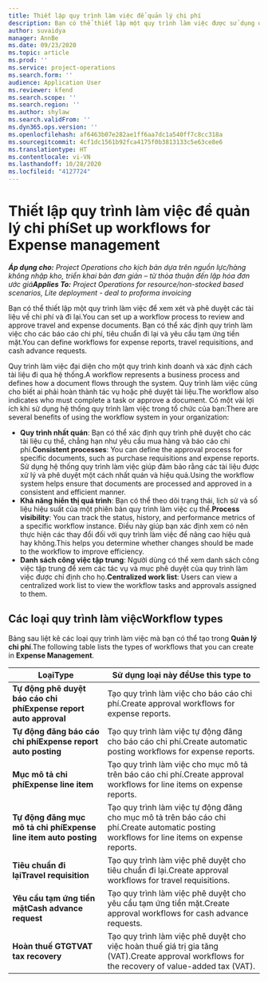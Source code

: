 ```yaml
---
title: Thiết lập quy trình làm việc để quản lý chi phí
description: Bạn có thể thiết lập một quy trình làm việc được sử dụng để xem xét và phê duyệt các tài liệu về chi phí và đi lại.
author: suvaidya
manager: AnnBe
ms.date: 09/23/2020
ms.topic: article
ms.prod: ''
ms.service: project-operations
ms.search.form: ''
audience: Application User
ms.reviewer: kfend
ms.search.scope: ''
ms.search.region: ''
ms.author: shylaw
ms.search.validFrom: ''
ms.dyn365.ops.version: ''
ms.openlocfilehash: af6463b07e282ae1ff6aa7dc1a540ff7c8cc318a
ms.sourcegitcommit: 4cf1dc1561b92fca4175f0b3813133c5e63ce8e6
ms.translationtype: HT
ms.contentlocale: vi-VN
ms.lasthandoff: 10/28/2020
ms.locfileid: "4127724"
---
```

# <a name="set-up-workflows-for-expense-management"></a><span data-ttu-id="7cf1e-103">Thiết lập quy trình làm việc để quản lý chi phí</span><span class="sxs-lookup"><span data-stu-id="7cf1e-103">Set up workflows for Expense management</span></span>

<span data-ttu-id="7cf1e-104">_**Áp dụng cho:** Project Operations cho kịch bản dựa trên nguồn lực/hàng không nhập kho, triển khai bản đơn giản – từ thỏa thuận đến lập hóa đơn ước giá_</span><span class="sxs-lookup"><span data-stu-id="7cf1e-104">_**Applies To:** Project Operations for resource/non-stocked based scenarios, Lite deployment - deal to proforma invoicing_</span></span>

<span data-ttu-id="7cf1e-105">Bạn có thể thiết lập một quy trình làm việc để xem xét và phê duyệt các tài liệu về chi phí và đi lại.</span><span class="sxs-lookup"><span data-stu-id="7cf1e-105">You can set up a workflow process to review and approve travel and expense documents.</span></span> <span data-ttu-id="7cf1e-106">Bạn có thể xác định quy trình làm việc cho các báo cáo chi phí, tiêu chuẩn đi lại và yêu cầu tạm ứng tiền mặt.</span><span class="sxs-lookup"><span data-stu-id="7cf1e-106">You can define workflows for expense reports, travel requisitions, and cash advance requests.</span></span>

<span data-ttu-id="7cf1e-107">Quy trình làm việc đại diện cho một quy trình kinh doanh và xác định cách tài liệu đi qua hệ thống.</span><span class="sxs-lookup"><span data-stu-id="7cf1e-107">A workflow represents a business process and defines how a document flows through the system.</span></span> <span data-ttu-id="7cf1e-108">Quy trình làm việc cũng cho biết ai phải hoàn thành tác vụ hoặc phê duyệt tài liệu.</span><span class="sxs-lookup"><span data-stu-id="7cf1e-108">The workflow also indicates who must complete a task or approve a document.</span></span> <span data-ttu-id="7cf1e-109">Có một vài lợi ích khi sử dụng hệ thống quy trình làm việc trong tổ chức của bạn:</span><span class="sxs-lookup"><span data-stu-id="7cf1e-109">There are several benefits of using the workflow system in your organization:</span></span>

- <span data-ttu-id="7cf1e-110">**Quy trình nhất quán**: Bạn có thể xác định quy trình phê duyệt cho các tài liệu cụ thể, chẳng hạn như yêu cầu mua hàng và báo cáo chi phí.</span><span class="sxs-lookup"><span data-stu-id="7cf1e-110">**Consistent processes**: You can define the approval process for specific documents, such as purchase requisitions and expense reports.</span></span> <span data-ttu-id="7cf1e-111">Sử dụng hệ thống quy trình làm việc giúp đảm bảo rằng các tài liệu được xử lý và phê duyệt một cách nhất quán và hiệu quả.</span><span class="sxs-lookup"><span data-stu-id="7cf1e-111">Using the workflow system helps ensure that documents are processed and approved in a consistent and efficient manner.</span></span>
- <span data-ttu-id="7cf1e-112">**Khả năng hiển thị quá trình**: Bạn có thể theo dõi trạng thái, lịch sử và số liệu hiệu suất của một phiên bản quy trình làm việc cụ thể.</span><span class="sxs-lookup"><span data-stu-id="7cf1e-112">**Process visibility**: You can track the status, history, and performance metrics of a specific workflow instance.</span></span> <span data-ttu-id="7cf1e-113">Điều này giúp bạn xác định xem có nên thực hiện các thay đổi đối với quy trình làm việc để nâng cao hiệu quả hay không.</span><span class="sxs-lookup"><span data-stu-id="7cf1e-113">This helps you determine whether changes should be made to the workflow to improve efficiency.</span></span>
- <span data-ttu-id="7cf1e-114">**Danh sách công việc tập trung**: Người dùng có thể xem danh sách công việc tập trung để xem các tác vụ và mục phê duyệt của quy trình làm việc được chỉ định cho họ.</span><span class="sxs-lookup"><span data-stu-id="7cf1e-114">**Centralized work list**: Users can view a centralized work list to view the workflow tasks and approvals assigned to them.</span></span> 

## <a name="workflow-types"></a><span data-ttu-id="7cf1e-115">Các loại quy trình làm việc</span><span class="sxs-lookup"><span data-stu-id="7cf1e-115">Workflow types</span></span>

<span data-ttu-id="7cf1e-116">Bảng sau liệt kê các loại quy trình làm việc mà bạn có thể tạo trong **Quản lý chi phí**.</span><span class="sxs-lookup"><span data-stu-id="7cf1e-116">The following table lists the types of workflows that you can create in **Expense Management**.</span></span>


|              <span data-ttu-id="7cf1e-117"><strong>Loại</strong></span><span class="sxs-lookup"><span data-stu-id="7cf1e-117"><strong>Type</strong></span></span>              |                   <span data-ttu-id="7cf1e-118"><strong>Sử dụng loại này để</strong></span><span class="sxs-lookup"><span data-stu-id="7cf1e-118"><strong>Use this type to</strong></span></span>                   |
|-------------------------------------------------|-----------------------------------------------------------------------|
|   <span data-ttu-id="7cf1e-119"><strong>Tự động phê duyệt báo cáo chi phí</strong></span><span class="sxs-lookup"><span data-stu-id="7cf1e-119"><strong>Expense report auto approval</strong></span></span> |            <span data-ttu-id="7cf1e-120">Tạo quy trình làm việc cho báo cáo chi phí.</span><span class="sxs-lookup"><span data-stu-id="7cf1e-120">Create approval workflows for expense reports.</span></span>             |
|  <span data-ttu-id="7cf1e-121"><strong>Tự động đăng báo cáo chi phí</strong></span><span class="sxs-lookup"><span data-stu-id="7cf1e-121"><strong>Expense report auto posting</strong></span></span>   |        <span data-ttu-id="7cf1e-122">Tạo quy trình làm việc tự động đăng cho báo cáo chi phí.</span><span class="sxs-lookup"><span data-stu-id="7cf1e-122">Create automatic posting workflows for expense reports.</span></span>        |
|       <span data-ttu-id="7cf1e-123"><strong>Mục mô tả chi phí</strong></span><span class="sxs-lookup"><span data-stu-id="7cf1e-123"><strong>Expense line item</strong></span></span>        |     <span data-ttu-id="7cf1e-124">Tạo quy trình làm việc cho mục mô tả trên báo cáo chi phí.</span><span class="sxs-lookup"><span data-stu-id="7cf1e-124">Create approval workflows for line items on expense reports.</span></span>      |
| <span data-ttu-id="7cf1e-125"><strong>Tự động đăng mục mô tả chi phí</strong></span><span class="sxs-lookup"><span data-stu-id="7cf1e-125"><strong>Expense line item auto posting</strong></span></span> | <span data-ttu-id="7cf1e-126">Tạo quy trình làm việc tự động đăng cho mục mô tả trên báo cáo chi phí.</span><span class="sxs-lookup"><span data-stu-id="7cf1e-126">Create automatic posting workflows for line items on expense reports.</span></span> |
|       <span data-ttu-id="7cf1e-127"><strong>Tiêu chuẩn đi lại</strong></span><span class="sxs-lookup"><span data-stu-id="7cf1e-127"><strong>Travel requisition</strong></span></span>       |          <span data-ttu-id="7cf1e-128">Tạo quy trình làm việc phê duyệt cho tiêu chuẩn đi lại.</span><span class="sxs-lookup"><span data-stu-id="7cf1e-128">Create approval workflows for travel requisitions.</span></span>           |
|      <span data-ttu-id="7cf1e-129"><strong>Yêu cầu tạm ứng tiền mặt</strong></span><span class="sxs-lookup"><span data-stu-id="7cf1e-129"><strong>Cash advance request</strong></span></span>      |         <span data-ttu-id="7cf1e-130">Tạo quy trình làm việc phê duyệt cho yêu cầu tạm ứng tiền mặt.</span><span class="sxs-lookup"><span data-stu-id="7cf1e-130">Create approval workflows for cash advance requests.</span></span>          |
|        <span data-ttu-id="7cf1e-131"><strong>Hoàn thuế GTGT</strong></span><span class="sxs-lookup"><span data-stu-id="7cf1e-131"><strong>VAT tax recovery</strong></span></span>        | <span data-ttu-id="7cf1e-132">Tạo quy trình làm việc phê duyệt cho việc hoàn thuế giá trị gia tăng (VAT).</span><span class="sxs-lookup"><span data-stu-id="7cf1e-132">Create approval workflows for the recovery of value-added tax (VAT).</span></span>  |

